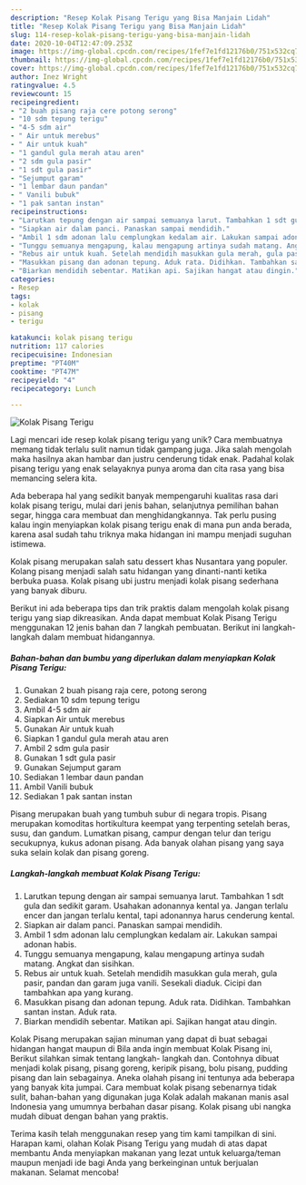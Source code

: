 ```yaml
---
description: "Resep Kolak Pisang Terigu yang Bisa Manjain Lidah"
title: "Resep Kolak Pisang Terigu yang Bisa Manjain Lidah"
slug: 114-resep-kolak-pisang-terigu-yang-bisa-manjain-lidah
date: 2020-10-04T12:47:09.253Z
image: https://img-global.cpcdn.com/recipes/1fef7e1fd12176b0/751x532cq70/kolak-pisang-terigu-foto-resep-utama.jpg
thumbnail: https://img-global.cpcdn.com/recipes/1fef7e1fd12176b0/751x532cq70/kolak-pisang-terigu-foto-resep-utama.jpg
cover: https://img-global.cpcdn.com/recipes/1fef7e1fd12176b0/751x532cq70/kolak-pisang-terigu-foto-resep-utama.jpg
author: Inez Wright
ratingvalue: 4.5
reviewcount: 15
recipeingredient:
- "2 buah pisang raja cere potong serong"
- "10 sdm tepung terigu"
- "4-5 sdm air"
- " Air untuk merebus"
- " Air untuk kuah"
- "1 gandul gula merah atau aren"
- "2 sdm gula pasir"
- "1 sdt gula pasir"
- "Sejumput garam"
- "1 lembar daun pandan"
- " Vanili bubuk"
- "1 pak santan instan"
recipeinstructions:
- "Larutkan tepung dengan air sampai semuanya larut. Tambahkan 1 sdt gula dan sedikit garam. Usahakan adonannya kental ya. Jangan terlalu encer dan jangan terlalu kental, tapi adonannya harus cenderung kental."
- "Siapkan air dalam panci. Panaskan sampai mendidih."
- "Ambil 1 sdm adonan lalu cemplungkan kedalam air. Lakukan sampai adonan habis."
- "Tunggu semuanya mengapung, kalau mengapung artinya sudah matang. Angkat dan sisihkan."
- "Rebus air untuk kuah. Setelah mendidih masukkan gula merah, gula pasir, pandan dan garam juga vanili. Sesekali diaduk. Cicipi dan tambahkan apa yang kurang."
- "Masukkan pisang dan adonan tepung. Aduk rata. Didihkan. Tambahkan santan instan. Aduk rata."
- "Biarkan mendidih sebentar. Matikan api. Sajikan hangat atau dingin."
categories:
- Resep
tags:
- kolak
- pisang
- terigu

katakunci: kolak pisang terigu 
nutrition: 117 calories
recipecuisine: Indonesian
preptime: "PT40M"
cooktime: "PT47M"
recipeyield: "4"
recipecategory: Lunch

---
```



![Kolak Pisang Terigu](https://img-global.cpcdn.com/recipes/1fef7e1fd12176b0/751x532cq70/kolak-pisang-terigu-foto-resep-utama.jpg)

Lagi mencari ide resep kolak pisang terigu yang unik? Cara membuatnya memang tidak terlalu sulit namun tidak gampang juga. Jika salah mengolah maka hasilnya akan hambar dan justru cenderung tidak enak. Padahal kolak pisang terigu yang enak selayaknya punya aroma dan cita rasa yang bisa memancing selera kita.

Ada beberapa hal yang sedikit banyak mempengaruhi kualitas rasa dari kolak pisang terigu, mulai dari jenis bahan, selanjutnya pemilihan bahan segar, hingga cara membuat dan menghidangkannya. Tak perlu pusing kalau ingin menyiapkan kolak pisang terigu enak di mana pun anda berada, karena asal sudah tahu triknya maka hidangan ini mampu menjadi suguhan istimewa.

Kolak pisang merupakan salah satu dessert khas Nusantara yang populer. Kolang pisang menjadi salah satu hidangan yang dinanti-nanti ketika berbuka puasa. Kolak pisang ubi justru menjadi kolak pisang sederhana yang banyak diburu.


Berikut ini ada beberapa tips dan trik praktis dalam mengolah kolak pisang terigu yang siap dikreasikan. Anda dapat membuat Kolak Pisang Terigu menggunakan 12 jenis bahan dan 7 langkah pembuatan. Berikut ini langkah-langkah dalam membuat hidangannya.

<!--inarticleads1-->

##### Bahan-bahan dan bumbu yang diperlukan dalam menyiapkan Kolak Pisang Terigu:

1. Gunakan 2 buah pisang raja cere, potong serong
1. Sediakan 10 sdm tepung terigu
1. Ambil 4-5 sdm air
1. Siapkan  Air untuk merebus
1. Gunakan  Air untuk kuah
1. Siapkan 1 gandul gula merah atau aren
1. Ambil 2 sdm gula pasir
1. Gunakan 1 sdt gula pasir
1. Gunakan Sejumput garam
1. Sediakan 1 lembar daun pandan
1. Ambil  Vanili bubuk
1. Sediakan 1 pak santan instan


Pisang merupakan buah yang tumbuh subur di negara tropis. Pisang merupakan komoditas hortikultura keempat yang terpenting setelah beras, susu, dan gandum. Lumatkan pisang, campur dengan telur dan terigu secukupnya, kukus adonan pisang. Ada banyak olahan pisang yang saya suka selain kolak dan pisang goreng. 

<!--inarticleads2-->

##### Langkah-langkah membuat Kolak Pisang Terigu:

1. Larutkan tepung dengan air sampai semuanya larut. Tambahkan 1 sdt gula dan sedikit garam. Usahakan adonannya kental ya. Jangan terlalu encer dan jangan terlalu kental, tapi adonannya harus cenderung kental.
1. Siapkan air dalam panci. Panaskan sampai mendidih.
1. Ambil 1 sdm adonan lalu cemplungkan kedalam air. Lakukan sampai adonan habis.
1. Tunggu semuanya mengapung, kalau mengapung artinya sudah matang. Angkat dan sisihkan.
1. Rebus air untuk kuah. Setelah mendidih masukkan gula merah, gula pasir, pandan dan garam juga vanili. Sesekali diaduk. Cicipi dan tambahkan apa yang kurang.
1. Masukkan pisang dan adonan tepung. Aduk rata. Didihkan. Tambahkan santan instan. Aduk rata.
1. Biarkan mendidih sebentar. Matikan api. Sajikan hangat atau dingin.


Kolak Pisang merupakan sajian minuman yang dapat di buat sebagai hidangan hangat maupun di Bila anda ingin membuat Kolak Pisang ini, Berikut silahkan simak tentang langkah- langkah dan. Contohnya dibuat menjadi kolak pisang, pisang goreng, keripik pisang, bolu pisang, pudding pisang dan lain sebagainya. Aneka olahah pisang ini tentunya ada beberapa yang banyak kita jumpai. Cara membuat kolak pisang sebenarnya tidak sulit, bahan-bahan yang digunakan juga Kolak adalah makanan manis asal Indonesia yang umumnya berbahan dasar pisang. Kolak pisang ubi nangka mudah dibuat dengan bahan yang praktis. 

Terima kasih telah menggunakan resep yang tim kami tampilkan di sini. Harapan kami, olahan Kolak Pisang Terigu yang mudah di atas dapat membantu Anda menyiapkan makanan yang lezat untuk keluarga/teman maupun menjadi ide bagi Anda yang berkeinginan untuk berjualan makanan. Selamat mencoba!
